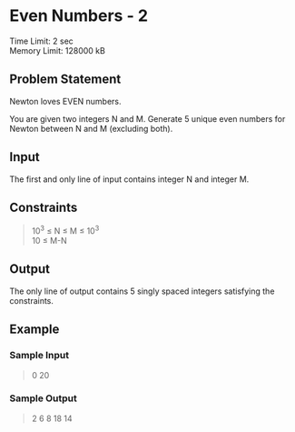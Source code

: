 # Even Numbers - 2
Time Limit: 2 sec <br>
Memory Limit: 128000 kB
## Problem Statement
Newton loves EVEN numbers.

You are given two integers N and M. Generate 5 unique even numbers for Newton between N and M (excluding both).
## Input
The first and only line of input contains integer N and integer M.


## Constraints
> 10<sup>3</sup> ≤ N ≤ M ≤ 10<sup>3</sup> <br>
> 10 ≤ M-N
## Output
The only line of output contains 5 singly spaced integers satisfying the constraints.
## Example
### Sample Input
> 0 20

### Sample Output
> 2 6 8 18 14
